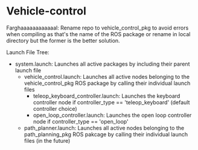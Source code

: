 # Vehicle-control

Farghaaaaaaaaaaaal: Rename repo to vehicle_control_pkg to avoid errors when compiling as that's the name of the ROS package or rename in local directory but the former is the better solution.

Launch File Tree:

* system.launch: Launches all active packages by including their parent launch file
  * vehicle_control.launch: Launches all active nodes belonging to the vehicle_control_pkg ROS package by calling their individual launch files
     * teleop_keyboard_controller.launch: Launches the keyboard controller node if controller_type == 'teleop_keyboard' (default controller choice)
     * open_loop_controller.launch: Launches the open loop controller node if controller_type == 'open_loop'
  * path_planner.launch: Launches all active nodes belonging to the path_planning_pkg ROS pakcage by calling their individual launch files (in the future)
